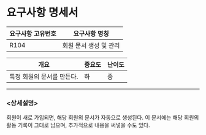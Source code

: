 요구사항 명세서
===================

|요구사항 고유번호|요구사항 명칭|
|---|---|
|R104|회원 문서 생성 및 관리|    
  
|개요|중요도|난이도|
|---|---|---|
|특정 회원의 문서를 만든다.|하|중|

---
### <상세설명>  
회원이 새로 가입되면, 해당 회원의 문서가 자동으로 생성된다.
이 문서에는 해당 회원의 활동 기록이 그대로 남으며, 추가적으로 내용을 써넣을 수도 있다.